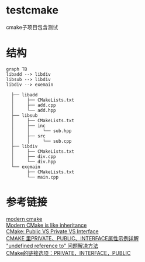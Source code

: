# testcmake
cmake子项目包含测试

# 结构
```mermaid
graph TB
libadd --> libdiv
libsub --> libdiv
libdiv --> exemain
```
```
  ├── libadd
  │     ├── CMakeLists.txt
  │     ├── add.cpp
  │     └── add.hpp
  ├── libsub
  │     ├── CMakeLists.txt
  │     ├── inc
  │     │     └── sub.hpp
  │     ├── src
  │     │     └── sub.cpp
  ├── libdiv
  │     ├── CMakeLists.txt
  │     ├── div.cpp
  │     └── div.hpp
  └── exemain
        ├── CMakeLists.txt
        └── main.cpp
```

# 参考链接
[modern cmake](https://modern-cmake-cn.github.io/Modern-CMake-zh_CN/)  
[Modern CMake is like inheritance](https://kubasejdak.com/modern-cmake-is-like-inheritance)  
[CMake: Public VS Private VS Interface](https://leimao.github.io/blog/CMake-Public-Private-Interface/)  
[CMAKE 里PRIVATE、PUBLIC、INTERFACE属性示例详解](https://blog.csdn.net/weixin_43862847/article/details/119762230)  
["undefined reference to" 问题解决方法](https://blog.csdn.net/aiwoziji13/article/details/7330333)  
[CMake的链接选项：PRIVATE，INTERFACE，PUBLIC](https://zhuanlan.zhihu.com/p/493493849)  
